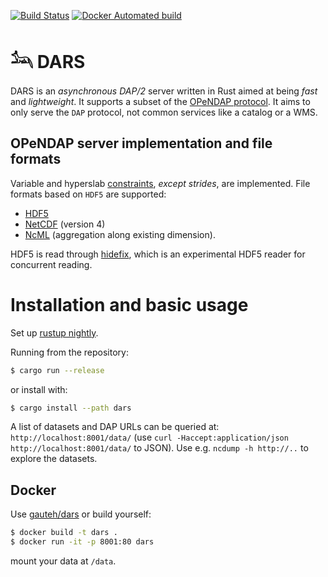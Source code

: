 [![Build Status](https://travis-ci.org/gauteh/dars.svg?branch=master)](https://travis-ci.org/gauteh/dars)
[![Docker Automated build](https://img.shields.io/docker/cloud/automated/gauteh/dars)](https://hub.docker.com/r/gauteh/dars)

# 𓃢   DARS

DARS is an *asynchronous* _DAP/2_ server written in Rust aimed at being *fast* and *lightweight*. It supports a subset of the [OPeNDAP protocol](https://opendap.github.io/documentation/UserGuideComprehensive.html). It aims to only serve the `DAP` protocol, not common services like a catalog or a WMS.

## OPeNDAP server implementation and file formats

Variable and hyperslab [constraints](https://opendap.github.io/documentation/UserGuideComprehensive.html#Constraint_Expressions), _except strides_, are implemented. File formats based on `HDF5` are supported:

* [HDF5](https://www.hdfgroup.org/solutions/hdf5/)
* [NetCDF](https://www.unidata.ucar.edu/software/netcdf/) (version 4)
* [NcML](https://www.unidata.ucar.edu/software/netcdf-java/current/ncml/Aggregation.html) (aggregation along existing dimension).

HDF5 is read through [hidefix](https://github.com/gauteh/hidefix), which is an
experimental HDF5 reader for concurrent reading.

# Installation and basic usage

Set up [rustup nightly](https://github.com/rust-lang/rustup#working-with-nightly-rust).

Running from the repository:

```sh
$ cargo run --release
```

or install with:

```sh
$ cargo install --path dars
```

A list of datasets and DAP URLs can be queried at: `http://localhost:8001/data/` (use `curl -Haccept:application/json http://localhost:8001/data/` to JSON). Use e.g. `ncdump -h http://..` to explore the datasets.

## Docker

Use [gauteh/dars](https://hub.docker.com/repository/docker/gauteh/dars) or build yourself:

```sh
$ docker build -t dars .
$ docker run -it -p 8001:80 dars
```

mount your data at `/data`.


